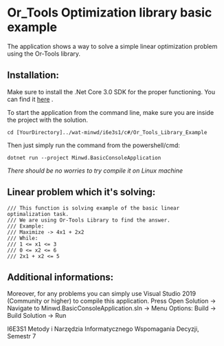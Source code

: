 # Or_Tools Optimization library basic example

The application shows a way to solve a simple linear optimization problem using the Or-Tools library.

## Installation:

Make sure to install the .Net Core 3.0 SDK for the proper functioning.
You can find it [here](https://dotnet.microsoft.com/download/dotnet-core/3.0) .

To start the application from the command line, make sure you are inside the project with the solution. 

```
cd [YourDirectory]../wat-minwd/i6e3s1/c#/Or_Tools_Library_Example
```

Then just simply run the command from the powershell/cmd: 
```
dotnet run --project Minwd.BasicConsoleApplication
```

*There should be no worries to try compile it on Linux machine*

## Linear problem which it's solving: 

```
/// This function is solving example of the basic linear optimalization task.
/// We are using Or-Tools Library to find the answer.
/// Example: 
/// Maximize -> 4x1 + 2x2
/// While: 
/// 1 <= x1 <= 3
/// 0 <= x2 <= 6
/// 2x1 + x2 <= 5
```
## Additional informations:
Moreover, for any problems you can simply use Visual Studio 2019 (Community or higher) to compile this application. 
Press Open Solution -> Navigate to Minwd.BasicConsoleApplication.sln -> Menu Options: Build -> Build Solution -> Run

I6E3S1 Metody i Narzędzia Informatycznego Wspomagania Decyzji, Semestr 7

